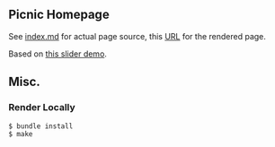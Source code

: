 ## Picnic Homepage

See [index.md](index.md) for actual page source, this [URL][picnic] for the
rendered page.

Based on [this slider demo][demo].

[picnic]: https://mookerzhou.github.io/picnic
[demo]: https://jekylltools.github.io/jekyll-ideal-image-slider-include/examples/

## Misc.

### Render Locally

```
$ bundle install
$ make
```

